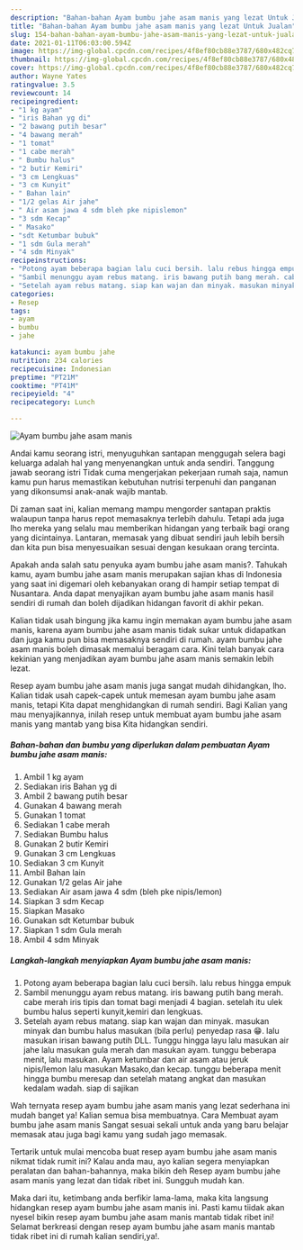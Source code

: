 ```yaml
---
description: "Bahan-bahan Ayam bumbu jahe asam manis yang lezat Untuk Jualan"
title: "Bahan-bahan Ayam bumbu jahe asam manis yang lezat Untuk Jualan"
slug: 154-bahan-bahan-ayam-bumbu-jahe-asam-manis-yang-lezat-untuk-jualan
date: 2021-01-11T06:03:00.594Z
image: https://img-global.cpcdn.com/recipes/4f8ef80cb88e3787/680x482cq70/ayam-bumbu-jahe-asam-manis-foto-resep-utama.jpg
thumbnail: https://img-global.cpcdn.com/recipes/4f8ef80cb88e3787/680x482cq70/ayam-bumbu-jahe-asam-manis-foto-resep-utama.jpg
cover: https://img-global.cpcdn.com/recipes/4f8ef80cb88e3787/680x482cq70/ayam-bumbu-jahe-asam-manis-foto-resep-utama.jpg
author: Wayne Yates
ratingvalue: 3.5
reviewcount: 14
recipeingredient:
- "1 kg ayam"
- "iris Bahan yg di"
- "2 bawang putih besar"
- "4 bawang merah"
- "1 tomat"
- "1 cabe merah"
- " Bumbu halus"
- "2 butir Kemiri"
- "3 cm Lengkuas"
- "3 cm Kunyit"
- " Bahan lain"
- "1/2 gelas Air jahe"
- " Air asam jawa 4 sdm bleh pke nipislemon"
- "3 sdm Kecap"
- " Masako"
- "sdt Ketumbar bubuk"
- "1 sdm Gula merah"
- "4 sdm Minyak"
recipeinstructions:
- "Potong ayam beberapa bagian lalu cuci bersih. lalu rebus hingga empuk"
- "Sambil menunggu ayam rebus matang. iris bawang putih bang merah. cabe merah iris tipis dan tomat bagi menjadi 4 bagian. setelah itu ulek bumbu halus seperti kunyit,kemiri dan lengkuas."
- "Setelah ayam rebus matang. siap kan wajan dan minyak. masukan minyak dan bumbu halus masukan (bila perlu) penyedap rasa 😁. lalu masukan irisan bawang putih DLL. Tunggu hingga layu lalu masukan air jahe lalu masukan gula merah dan masukan ayam. tunggu beberapa menit, lalu masukan. Ayam ketumbar dan air asam atau jeruk nipis/lemon lalu masukan Masako,dan kecap. tunggu beberapa menit hingga bumbu meresap dan setelah matang angkat dan masukan kedalam wadah. siap di sajikan"
categories:
- Resep
tags:
- ayam
- bumbu
- jahe

katakunci: ayam bumbu jahe 
nutrition: 234 calories
recipecuisine: Indonesian
preptime: "PT21M"
cooktime: "PT41M"
recipeyield: "4"
recipecategory: Lunch

---
```



![Ayam bumbu jahe asam manis](https://img-global.cpcdn.com/recipes/4f8ef80cb88e3787/680x482cq70/ayam-bumbu-jahe-asam-manis-foto-resep-utama.jpg)

Andai kamu seorang istri, menyuguhkan santapan menggugah selera bagi keluarga adalah hal yang menyenangkan untuk anda sendiri. Tanggung jawab seorang istri Tidak cuma mengerjakan pekerjaan rumah saja, namun kamu pun harus memastikan kebutuhan nutrisi terpenuhi dan panganan yang dikonsumsi anak-anak wajib mantab.

Di zaman  saat ini, kalian memang mampu mengorder santapan praktis walaupun tanpa harus repot memasaknya terlebih dahulu. Tetapi ada juga lho mereka yang selalu mau memberikan hidangan yang terbaik bagi orang yang dicintainya. Lantaran, memasak yang dibuat sendiri jauh lebih bersih dan kita pun bisa menyesuaikan sesuai dengan kesukaan orang tercinta. 



Apakah anda salah satu penyuka ayam bumbu jahe asam manis?. Tahukah kamu, ayam bumbu jahe asam manis merupakan sajian khas di Indonesia yang saat ini digemari oleh kebanyakan orang di hampir setiap tempat di Nusantara. Anda dapat menyajikan ayam bumbu jahe asam manis hasil sendiri di rumah dan boleh dijadikan hidangan favorit di akhir pekan.

Kalian tidak usah bingung jika kamu ingin memakan ayam bumbu jahe asam manis, karena ayam bumbu jahe asam manis tidak sukar untuk didapatkan dan juga kamu pun bisa memasaknya sendiri di rumah. ayam bumbu jahe asam manis boleh dimasak memalui beragam cara. Kini telah banyak cara kekinian yang menjadikan ayam bumbu jahe asam manis semakin lebih lezat.

Resep ayam bumbu jahe asam manis juga sangat mudah dihidangkan, lho. Kalian tidak usah capek-capek untuk memesan ayam bumbu jahe asam manis, tetapi Kita dapat menghidangkan di rumah sendiri. Bagi Kalian yang mau menyajikannya, inilah resep untuk membuat ayam bumbu jahe asam manis yang mantab yang bisa Kita hidangkan sendiri.

<!--inarticleads1-->

##### Bahan-bahan dan bumbu yang diperlukan dalam pembuatan Ayam bumbu jahe asam manis:

1. Ambil 1 kg ayam
1. Sediakan iris Bahan yg di
1. Ambil 2 bawang putih besar
1. Gunakan 4 bawang merah
1. Gunakan 1 tomat
1. Sediakan 1 cabe merah
1. Sediakan  Bumbu halus
1. Gunakan 2 butir Kemiri
1. Gunakan 3 cm Lengkuas
1. Sediakan 3 cm Kunyit
1. Ambil  Bahan lain
1. Gunakan 1/2 gelas Air jahe
1. Sediakan  Air asam jawa 4 sdm (bleh pke nipis/lemon)
1. Siapkan 3 sdm Kecap
1. Siapkan  Masako
1. Gunakan sdt Ketumbar bubuk
1. Siapkan 1 sdm Gula merah
1. Ambil 4 sdm Minyak




<!--inarticleads2-->

##### Langkah-langkah menyiapkan Ayam bumbu jahe asam manis:

1. Potong ayam beberapa bagian lalu cuci bersih. lalu rebus hingga empuk
1. Sambil menunggu ayam rebus matang. iris bawang putih bang merah. cabe merah iris tipis dan tomat bagi menjadi 4 bagian. setelah itu ulek bumbu halus seperti kunyit,kemiri dan lengkuas.
1. Setelah ayam rebus matang. siap kan wajan dan minyak. masukan minyak dan bumbu halus masukan (bila perlu) penyedap rasa 😁. lalu masukan irisan bawang putih DLL. Tunggu hingga layu lalu masukan air jahe lalu masukan gula merah dan masukan ayam. tunggu beberapa menit, lalu masukan. Ayam ketumbar dan air asam atau jeruk nipis/lemon lalu masukan Masako,dan kecap. tunggu beberapa menit hingga bumbu meresap dan setelah matang angkat dan masukan kedalam wadah. siap di sajikan




Wah ternyata resep ayam bumbu jahe asam manis yang lezat sederhana ini mudah banget ya! Kalian semua bisa membuatnya. Cara Membuat ayam bumbu jahe asam manis Sangat sesuai sekali untuk anda yang baru belajar memasak atau juga bagi kamu yang sudah jago memasak.

Tertarik untuk mulai mencoba buat resep ayam bumbu jahe asam manis nikmat tidak rumit ini? Kalau anda mau, ayo kalian segera menyiapkan peralatan dan bahan-bahannya, maka bikin deh Resep ayam bumbu jahe asam manis yang lezat dan tidak ribet ini. Sungguh mudah kan. 

Maka dari itu, ketimbang anda berfikir lama-lama, maka kita langsung hidangkan resep ayam bumbu jahe asam manis ini. Pasti kamu tiidak akan nyesel bikin resep ayam bumbu jahe asam manis mantab tidak ribet ini! Selamat berkreasi dengan resep ayam bumbu jahe asam manis mantab tidak ribet ini di rumah kalian sendiri,ya!.

